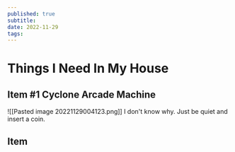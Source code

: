 ```yaml
---
published: true
subtitle: 
date: 2022-11-29
tags: 
---
```


# Things I Need In My House


## Item #1 Cyclone Arcade Machine
![[Pasted image 20221129004123.png]]
I don't know why. Just be quiet and insert a coin.

## Item #